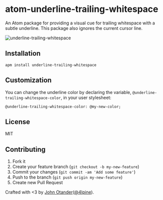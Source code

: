 # atom-underline-trailing-whitespace

An Atom package for providing a visual cue for trailing whitespace with a subtle underline. This
package also ignores the current cursor line.

![underline-trailing-whitespace](https://cloud.githubusercontent.com/assets/1424573/5618239/3a1825c0-94d4-11e4-95d5-85175d5191dd.png)

## Installation

```
apm install underline-trailing-whitespace
```

## Customization

You can change the underline color by declaring the variable, `@underline-trailing-whitespace-color`,
in your user stylesheet:

```less
@underline-trailing-whitespace-color: @my-new-color;
```

## License

MIT

## Contributing

1. Fork it
4. Create your feature branch (`git checkout -b my-new-feature`)
5. Commit your changes (`git commit -am 'Add some feature'`)
6. Push to the branch (`git push origin my-new-feature`)
7. Create new Pull Request

Crafted with <3 by [John Otander](http://johnotander.com)([@4lpine](https://twitter.com/4lpine)).
